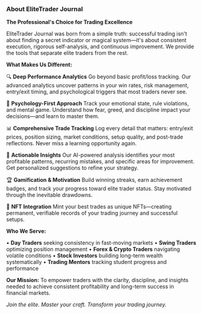 ### About EliteTrader Journal

**The Professional's Choice for Trading Excellence**

EliteTrader Journal was born from a simple truth: successful trading isn't about finding a secret indicator or magical system—it's about consistent execution, rigorous self-analysis, and continuous improvement. We provide the tools that separate elite traders from the rest.

**What Makes Us Different:**

🔍 **Deep Performance Analytics**
Go beyond basic profit/loss tracking. Our advanced analytics uncover patterns in your win rates, risk management, entry/exit timing, and psychological triggers that most traders never see.

🧠 **Psychology-First Approach**
Track your emotional state, rule violations, and mental game. Understand how fear, greed, and discipline impact your decisions—and learn to master them.

📊 **Comprehensive Trade Tracking**
Log every detail that matters: entry/exit prices, position sizing, market conditions, setup quality, and post-trade reflections. Never miss a learning opportunity again.

🎯 **Actionable Insights**
Our AI-powered analysis identifies your most profitable patterns, recurring mistakes, and specific areas for improvement. Get personalized suggestions to refine your strategy.

🏆 **Gamification & Motivation**
Build winning streaks, earn achievement badges, and track your progress toward elite trader status. Stay motivated through the inevitable drawdowns.

🔄 **NFT Integration**
Mint your best trades as unique NFTs—creating permanent, verifiable records of your trading journey and successful setups.

**Who We Serve:**

• **Day Traders** seeking consistency in fast-moving markets
• **Swing Traders** optimizing position management
• **Forex & Crypto Traders** navigating volatile conditions
• **Stock Investors** building long-term wealth systematically
• **Trading Mentors** tracking student progress and performance

**Our Mission:**
To empower traders with the clarity, discipline, and insights needed to achieve consistent profitability and long-term success in financial markets.

*Join the elite. Master your craft. Transform your trading journey.*
